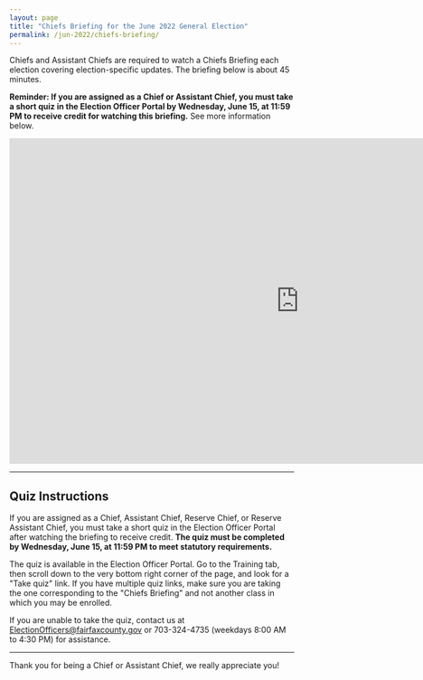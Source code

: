 ```yaml
---
layout: page
title: "Chiefs Briefing for the June 2022 General Election"
permalink: /jun-2022/chiefs-briefing/
---
```


Chiefs and Assistant Chiefs are required to watch a Chiefs Briefing each election covering election-specific updates. The briefing below is about 45 minutes.

**Reminder: If you are assigned as a Chief or Assistant Chief, you must take a short quiz in the Election Officer Portal by Wednesday, June 15, at 11:59 PM to receive credit for watching this briefing.** See more information below.

<iframe width="1024" height="576" src="https://www.youtube.com/embed/Y1YCzij-FaA" title="YouTube video player" frameborder="0" allow="accelerometer; autoplay; clipboard-write; encrypted-media; gyroscope; picture-in-picture" allowfullscreen></iframe>

---

## Quiz Instructions

If you are assigned as a Chief, Assistant Chief, Reserve Chief, or Reserve Assistant Chief, you must take a short quiz in the Election Officer Portal after watching the briefing to receive credit. **The quiz must be completed by Wednesday, June 15, at 11:59 PM to meet statutory requirements.**

The quiz is available in the Election Officer Portal. Go to the Training tab, then scroll down to the very bottom right corner of the page, and look for a "Take quiz" link. If you have multiple quiz links, make sure you are taking the one corresponding to the "Chiefs Briefing" and not another class in which you may be enrolled.

If you are unable to take the quiz, contact us at ElectionOfficers@fairfaxcounty.gov or 703-324-4735 (weekdays 8:00 AM to 4:30 PM) for assistance.

---

Thank you for being a Chief or Assistant Chief, we really appreciate you!